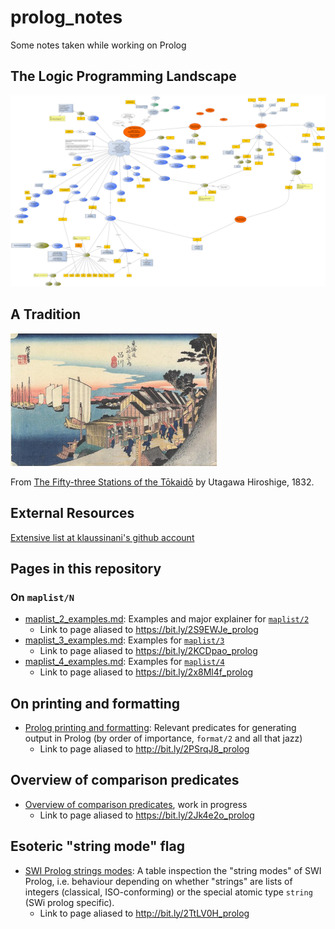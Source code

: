 # prolog_notes
Some notes taken while working on Prolog

## The Logic Programming Landscape

![The Logic Programming Landscape](pics/quick_map_of_lp_landscape/quick_map_of_lp_landscape.png)

## A Tradition

![Hiroshige: Shinagawa Station](pics/various/Hiroshige_Shinagawa_Station.jpg)

From [The Fifty-three Stations of the Tōkaidō](https://en.wikipedia.org/wiki/The_Fifty-three_Stations_of_the_T%C5%8Dkaid%C5%8D) by Utagawa Hiroshige, 1832.

## External Resources

[Extensive list at klaussinani's github account](https://github.com/klaussinani/awesome-prolog#resources)

## Pages in this repository

### On `maplist/N`

- [maplist_2_examples.md](maplist/maplist_2_examples.md): Examples and major explainer for [`maplist/2`](https://www.swi-prolog.org/pldoc/man?predicate=maplist%2f2)
   - Link to page aliased to https://bit.ly/2S9EWJe_prolog
- [maplist_3_examples.md](maplist/maplist_3_examples.md): Examples for [`maplist/3`](https://www.swi-prolog.org/pldoc/doc_for?object=maplist/3)
   -  Link to page aliased to https://bit.ly/2KCDpao_prolog
- [maplist_4_examples.md](maplist/maplist_4_examples.md): Examples for [`maplist/4`](https://www.swi-prolog.org/pldoc/doc_for?object=maplist/4)
   -  Link to page aliased to https://bit.ly/2x8Ml4f_prolog

## On printing and formatting

- [Prolog printing and formatting](prolog_output_formatting.md): Relevant predicates for generating output in Prolog (by order of importance, `format/2` and all that jazz)
   -  Link to page aliased to http://bit.ly/2PSrqJ8_prolog

## Overview of comparison predicates

- [Overview of comparison predicates](prolog_comparison_predicates/prolog_comparison_predicates.md), work in progress
   - Link to page aliased to https://bit.ly/2Jk4e2o_prolog

## Esoteric "string mode" flag

- [SWI Prolog strings modes](swi_prolog_string_modes.md): A table inspection the "string modes" of SWI Prolog, i.e. behaviour depending on whether "strings" are lists of integers (classical, ISO-conforming) or the special atomic type `string` (SWi prolog specific).
   -  Link to page aliased to http://bit.ly/2TtLV0H_prolog
 



